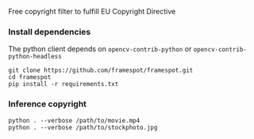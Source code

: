 Free copyright filter to fulfill EU Copyright Directive

### Install dependencies

The python client depends on `opencv-contrib-python` or `opencv-contrib-python-headless`

```
git clone https://github.com/framespot/framespot.git
cd framespot
pip install -r requirements.txt
```

### Inference copyright 

```
python . --verbose /path/to/movie.mp4
python . --verbose /path/to/stockphoto.jpg
```
